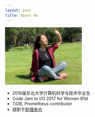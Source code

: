 ```yaml
---
layout: post
title: About me
---
```


<div align="left">
    <img width="50%" height="50%" src="photo.jpeg"/>
</div>

- 2016届东北大学计算机科学与技术毕业生
- Code Jam to I/O 2017 for Women 91st
- TiDB, Prometheus contributor
- 就职于[助理来也](www.laiye.com)
